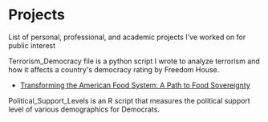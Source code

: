 # Projects
List of personal, professional, and academic projects I've worked on for public interest

Terrorism_Democracy file is a python script I wrote to analyze terrorism and how it affects a country's democracy rating by Freedom House.

* [Transforming the American Food System: A Path to Food Sovereignty](https://kevineduardokarl.github.io/assets/towards-food-sovereignty.pdf)

Political_Support_Levels is an R script that measures the political support level of various demographics for Democrats.
